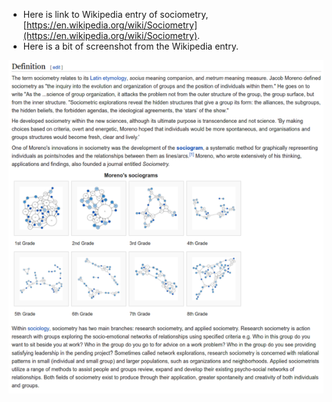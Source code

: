 * Here is link to Wikipedia entry of sociometry, [https://en.wikipedia.org/wiki/Sociometry](https://en.wikipedia.org/wiki/Sociometry).
* Here is a bit of screenshot from the Wikipedia entry.

![./20161103-1031-cet-definition-of-sociometry-1.png](./20161103-1031-cet-definition-of-sociometry-1.png)